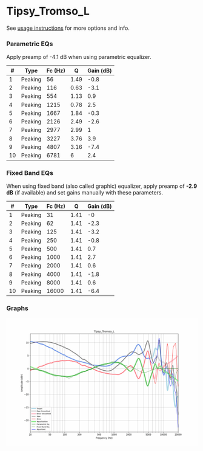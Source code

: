# Tipsy_Tromso_L
See [usage instructions](https://github.com/jaakkopasanen/AutoEq#usage) for more options and info.

### Parametric EQs
Apply preamp of -4.1 dB when using parametric equalizer.

|   # | Type    |   Fc (Hz) |    Q |   Gain (dB) |
|-----|---------|-----------|------|-------------|
|   1 | Peaking |        56 | 1.49 |        -0.8 |
|   2 | Peaking |       116 | 0.63 |        -3.1 |
|   3 | Peaking |       554 | 1.13 |         0.9 |
|   4 | Peaking |      1215 | 0.78 |         2.5 |
|   5 | Peaking |      1667 | 1.84 |        -0.3 |
|   6 | Peaking |      2126 | 2.49 |        -2.6 |
|   7 | Peaking |      2977 | 2.99 |         1   |
|   8 | Peaking |      3227 | 3.76 |         3.9 |
|   9 | Peaking |      4807 | 3.16 |        -7.4 |
|  10 | Peaking |      6781 | 6    |         2.4 |

### Fixed Band EQs
When using fixed band (also called graphic) equalizer, apply preamp of **-2.9 dB** (if available) and set gains manually with these parameters.

|   # | Type    |   Fc (Hz) |    Q |   Gain (dB) |
|-----|---------|-----------|------|-------------|
|   1 | Peaking |        31 | 1.41 |        -0   |
|   2 | Peaking |        62 | 1.41 |        -2.3 |
|   3 | Peaking |       125 | 1.41 |        -3.2 |
|   4 | Peaking |       250 | 1.41 |        -0.8 |
|   5 | Peaking |       500 | 1.41 |         0.7 |
|   6 | Peaking |      1000 | 1.41 |         2.7 |
|   7 | Peaking |      2000 | 1.41 |         0.6 |
|   8 | Peaking |      4000 | 1.41 |        -1.8 |
|   9 | Peaking |      8000 | 1.41 |         0.6 |
|  10 | Peaking |     16000 | 1.41 |        -6.4 |

### Graphs
![](./Tipsy_Tromso_L.png)
